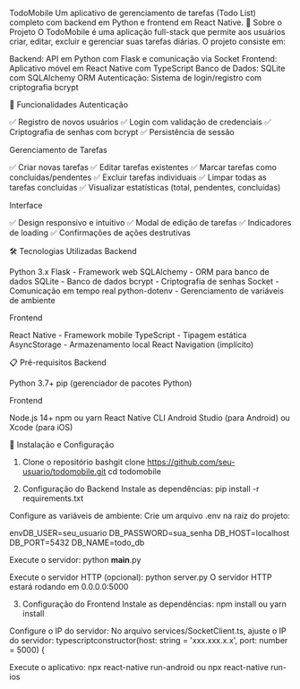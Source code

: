 TodoMobile
Um aplicativo de gerenciamento de tarefas (Todo List) completo com backend em Python e frontend em React Native.
📱 Sobre o Projeto
O TodoMobile é uma aplicação full-stack que permite aos usuários criar, editar, excluir e gerenciar suas tarefas diárias. O projeto consiste em:

Backend: API em Python com Flask e comunicação via Socket
Frontend: Aplicativo móvel em React Native com TypeScript
Banco de Dados: SQLite com SQLAlchemy ORM
Autenticação: Sistema de login/registro com criptografia bcrypt

🚀 Funcionalidades
Autenticação

✅ Registro de novos usuários
✅ Login com validação de credenciais
✅ Criptografia de senhas com bcrypt
✅ Persistência de sessão

Gerenciamento de Tarefas

✅ Criar novas tarefas
✅ Editar tarefas existentes
✅ Marcar tarefas como concluídas/pendentes
✅ Excluir tarefas individuais
✅ Limpar todas as tarefas concluídas
✅ Visualizar estatísticas (total, pendentes, concluídas)

Interface

✅ Design responsivo e intuitivo
✅ Modal de edição de tarefas
✅ Indicadores de loading
✅ Confirmações de ações destrutivas

🛠️ Tecnologias Utilizadas
Backend

Python 3.x
Flask - Framework web
SQLAlchemy - ORM para banco de dados
SQLite - Banco de dados
bcrypt - Criptografia de senhas
Socket - Comunicação em tempo real
python-dotenv - Gerenciamento de variáveis de ambiente

Frontend

React Native - Framework mobile
TypeScript - Tipagem estática
AsyncStorage - Armazenamento local
React Navigation (implícito)

📋 Pré-requisitos
Backend

Python 3.7+
pip (gerenciador de pacotes Python)

Frontend

Node.js 14+
npm ou yarn
React Native CLI
Android Studio (para Android) ou Xcode (para iOS)

🔧 Instalação e Configuração
1. Clone o repositório
bashgit clone https://github.com/seu-usuario/todomobile.git
cd todomobile

2. Configuração do Backend
Instale as dependências:
pip install -r requirements.txt

Configure as variáveis de ambiente:
Crie um arquivo .env na raiz do projeto:

envDB_USER=seu_usuario
DB_PASSWORD=sua_senha
DB_HOST=localhost
DB_PORT=5432
DB_NAME=todo_db

Execute o servidor:
python __main__.py

Execute o servidor HTTP (opcional):
python server.py
O servidor HTTP estará rodando em 0.0.0.0:5000

3. Configuração do Frontend
Instale as dependências:
npm install
ou
yarn install

Configure o IP do servidor:
No arquivo services/SocketClient.ts, ajuste o IP do servidor:
typescriptconstructor(host: string = 'xxx.xxx.x.x', port: number = 5000) {

Execute o aplicativo:
npx react-native run-android
ou
npx react-native run-ios
